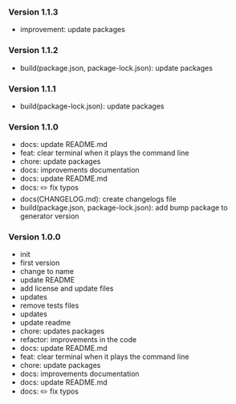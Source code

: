 ### Version 1.1.3
- improvement: update packages

### Version 1.1.2
- build(package.json, package-lock.json): update packages

### Version 1.1.1
- build(package-lock.json): update packages

### Version 1.1.0
- docs: update README.md
- feat: clear terminal when it plays the command line
- chore: update packages
- docs: improvements documentation
- docs: update README.md
- docs: ✏️ fix typos
- docs(CHANGELOG.md): create changelogs file
- build(package.json, package-lock.json): add bump package to generator version

### Version 1.0.0
- init
- first version
- change to name
- update README
- add license and update files
- updates
- remove tests files
- updates
- update readme
- chore: updates packages
- refactor: improvements in the code
- docs: update README.md
- feat: clear terminal when it plays the command line
- chore: update packages
- docs: improvements documentation
- docs: update README.md
- docs: ✏️ fix typos
